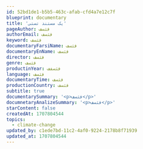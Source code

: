 ```yaml
---
id: 52bd1de1-b5b5-463c-afab-cfd4a7e12c7f
blueprint: documentary
title: 'یک مستند تستی'
pageAuthor: فثسف
authorEmail: فثسف
keyword: فثسف
documentaryFarsiName: فثسف
documentaryEnName: فثسف
director: فثسف
genre: فثسف
productinYear: فثسفف
language: فثسف
documentaryTime: فثسف
productionCountry: فثسف
subtitle: true
documentarySummary: '<p>فثسف</p>'
documnetaryAnalizeSummary: '<p>فثسف</p>'
starContent: false
createdAt: 1707804544
topics:
  - climate-change
updated_by: c1ede7bd-11c2-4af0-9224-2178b8f71939
updated_at: 1707804544
---
```

